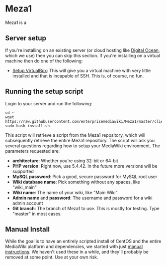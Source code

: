 # Meza1

Meza1 is a

## Server setup 

If you're installing on an existing server (or cloud hosting like [Digital Ocean](https://digitalocean.com), which we use) then you can skip this section. If you're installing on a virtual machine then do one of the following:

* [Setup VirtualBox](manual/1.0-SettingUpVirtualBox.md): This will give you a virtual machine with very little installed and that is incapable of SSH. This is, of course, no fun.


## Running the setup script

Login to your server and run the following:

```
cd ~
wget https://raw.githubusercontent.com/enterprisemediawiki/Meza1/master/client_files/install.sh
sudo bash install.sh
```

This script will retrieve a script from the Meza1 repository, which will subsequently retrieve the entire Meza1 repository. The script will ask you several questions regarding how to setup your MediaWiki environment. The parameters requested are:

* **architecture**: Whether you're using 32-bit or 64-bit
* **PHP version**: Right now, use 5.4.42. In the future more versions will be supported
* **MySQL password**: Pick a good, secure password for MySQL root user
* **Wiki database name**: Pick something without any spaces, like "wiki_main"
* **Wiki name**: The name of your wiki, like "Main Wiki"
* **Admin name** and **password**: The username and password for a wiki admin account
* **Git branch**: The branch of Meza1 to use. This is mostly for testing. Type "master" in most cases.

## Manual Install
While the goal is to have an entirely scripted install of CentOS and the entire MediaWiki platform and dependencies, we started with just [manual instructions](manual/README.md). We haven't used these in a while, and they'll probably be removed at some point. Use at your own risk.
